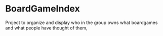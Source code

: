 # BoardGameIndex
Project to organize and display who in the group owns what boardgames and what people have thought of them,
